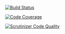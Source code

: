 [![Build Status](https://scrutinizer-ci.com/g/Deployee/plugin-generatedeploy/badges/build.png?b=master)](https://scrutinizer-ci.com/g/Deployee/plugin-generatedeploy/build-status/master)

[![Code Coverage](https://scrutinizer-ci.com/g/Deployee/plugin-generatedeploy/badges/coverage.png?b=master)](https://scrutinizer-ci.com/g/Deployee/plugin-generatedeploy/?branch=master)

[![Scrutinizer Code Quality](https://scrutinizer-ci.com/g/Deployee/plugin-generatedeploy/badges/quality-score.png?b=master)](https://scrutinizer-ci.com/g/Deployee/plugin-generatedeploy/?branch=master)